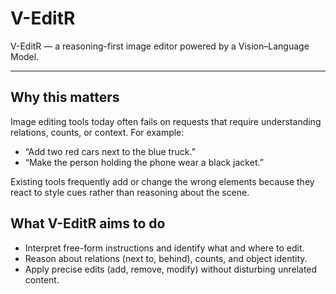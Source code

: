 # V-EditR

V-EditR — a reasoning-first image editor powered by a Vision–Language Model.

---

## Why this matters

Image editing tools today often fails on requests that require understanding relations, counts, or context. For example:

- “Add two red cars next to the blue truck.”
- “Make the person holding the phone wear a black jacket.”

Existing tools frequently add or change the wrong elements because they react to style cues rather than reasoning about the scene.

## What V-EditR aims to do

- Interpret free-form instructions and identify what and where to edit.
- Reason about relations (next to, behind), counts, and object identity.
- Apply precise edits (add, remove, modify) without disturbing unrelated content.
